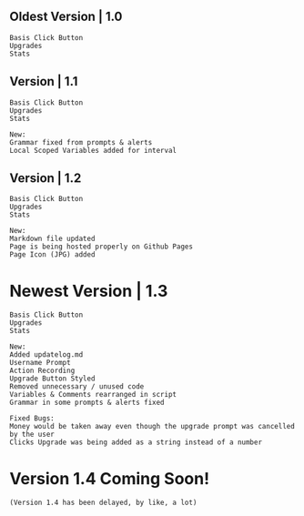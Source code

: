 ## Oldest Version | 1.0
    Basis Click Button
    Upgrades
    Stats

## Version | 1.1 
    Basis Click Button
    Upgrades
    Stats

    New:
    Grammar fixed from prompts & alerts
    Local Scoped Variables added for interval

## Version | 1.2
    Basis Click Button
    Upgrades
    Stats

    New:
    Markdown file updated
    Page is being hosted properly on Github Pages
    Page Icon (JPG) added

# Newest Version | 1.3
    Basis Click Button
    Upgrades
    Stats

    New:
    Added updatelog.md
    Username Prompt
    Action Recording
    Upgrade Button Styled
    Removed unnecessary / unused code
    Variables & Comments rearranged in script
    Grammar in some prompts & alerts fixed

    Fixed Bugs:
    Money would be taken away even though the upgrade prompt was cancelled by the user
    Clicks Upgrade was being added as a string instead of a number

# Version 1.4 Coming Soon!
    (Version 1.4 has been delayed, by like, a lot)
